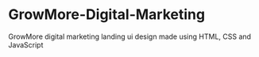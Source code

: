 # GrowMore-Digital-Marketing
GrowMore digital marketing landing ui design made using HTML, CSS and JavaScript
